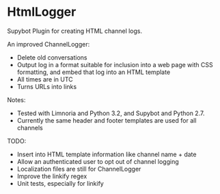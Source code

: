 HtmlLogger
==========

Supybot Plugin for creating HTML channel logs.

An improved ChannelLogger:
* Delete old conversations
* Output log in a format suitable for inclusion into a web page with CSS
  formatting, and embed that log into an HTML template
* All times are in UTC
* Turns URLs into links

Notes:
* Tested with Limnoria and Python 3.2, and Supybot and Python 2.7.
* Currently the same header and footer templates are used for all channels

TODO:
* Insert into HTML template information like channel name + date
* Allow an authenticated user to opt out of channel logging
* Localization files are still for ChannelLogger
* Improve the linkify regex
* Unit tests, especially for linkify
